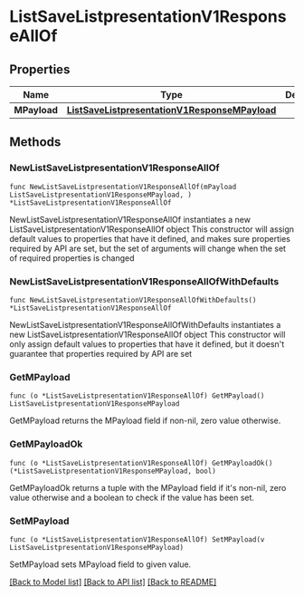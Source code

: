 # ListSaveListpresentationV1ResponseAllOf

## Properties

Name | Type | Description | Notes
------------ | ------------- | ------------- | -------------
**MPayload** | [**ListSaveListpresentationV1ResponseMPayload**](ListSaveListpresentationV1ResponseMPayload.md) |  | 

## Methods

### NewListSaveListpresentationV1ResponseAllOf

`func NewListSaveListpresentationV1ResponseAllOf(mPayload ListSaveListpresentationV1ResponseMPayload, ) *ListSaveListpresentationV1ResponseAllOf`

NewListSaveListpresentationV1ResponseAllOf instantiates a new ListSaveListpresentationV1ResponseAllOf object
This constructor will assign default values to properties that have it defined,
and makes sure properties required by API are set, but the set of arguments
will change when the set of required properties is changed

### NewListSaveListpresentationV1ResponseAllOfWithDefaults

`func NewListSaveListpresentationV1ResponseAllOfWithDefaults() *ListSaveListpresentationV1ResponseAllOf`

NewListSaveListpresentationV1ResponseAllOfWithDefaults instantiates a new ListSaveListpresentationV1ResponseAllOf object
This constructor will only assign default values to properties that have it defined,
but it doesn't guarantee that properties required by API are set

### GetMPayload

`func (o *ListSaveListpresentationV1ResponseAllOf) GetMPayload() ListSaveListpresentationV1ResponseMPayload`

GetMPayload returns the MPayload field if non-nil, zero value otherwise.

### GetMPayloadOk

`func (o *ListSaveListpresentationV1ResponseAllOf) GetMPayloadOk() (*ListSaveListpresentationV1ResponseMPayload, bool)`

GetMPayloadOk returns a tuple with the MPayload field if it's non-nil, zero value otherwise
and a boolean to check if the value has been set.

### SetMPayload

`func (o *ListSaveListpresentationV1ResponseAllOf) SetMPayload(v ListSaveListpresentationV1ResponseMPayload)`

SetMPayload sets MPayload field to given value.



[[Back to Model list]](../README.md#documentation-for-models) [[Back to API list]](../README.md#documentation-for-api-endpoints) [[Back to README]](../README.md)



